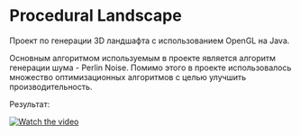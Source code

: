 # Procedural Landscape

Проект по генерации 3D ландшафта с использованием OpenGL на Java. 

Основным алгоритмом используемым в проекте является алгоритм генерации шума - Perlin Noise. 
Помимо этого в проекте использовалось множество оптимизационных алгоритмов с целью улучшить производительность.

Результат:

[![Watch the video](https://img.youtube.com/vi/3vSyjhINUFM/0.jpg)](https://www.youtube.com/watch?v=3vSyjhINUFM)
